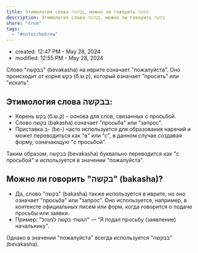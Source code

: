 ```yaml
---
title: Этимология слова בבקשה, можно ли говорить בקשה
description: Этимология слова בבקשה, можно ли говорить בקשה
share: "true"
tags:
  - "#notes/hebrew"
---
```

- created: 12:47 PM - May 28, 2024 
- modified: 12:55 PM - May 28, 2024

Слово "בבקשה" (bevakasha) на иврите означает "пожалуйста". Оно происходит от корня בקש (б.ק.ש), который означает "просить" или "искать". 

## Этимология слова בבקשה:

- Корень בקש (б.ק.ש) – основа для слов, связанных с просьбой.
- Слово בקשה (bakasha) означает "просьба" или "запрос".
- Приставка ב- (be-) часто используется для образования наречий и может переводиться как "в" или "с", в данном случае создавая форму, означающую "с просьбой".

Таким образом, בבקשה (bevakasha) буквально переводится как "с просьбой" и используется в значении "пожалуйста".

## Можно ли говорить "בקשה" (bakasha)?

- Да, слово "בקשה" (bakasha) также используется в иврите, но оно означает "просьба" или "запрос". Оно используется, например, в контексте официальных писем или форм, когда говорится о подаче просьбы или заявки.
- Пример: "הגשתי בקשה למנהל" — "Я подал просьбу (заявление) начальнику".

Однако в значении "пожалуйста" всегда используется "בבקשה" (bevakasha).